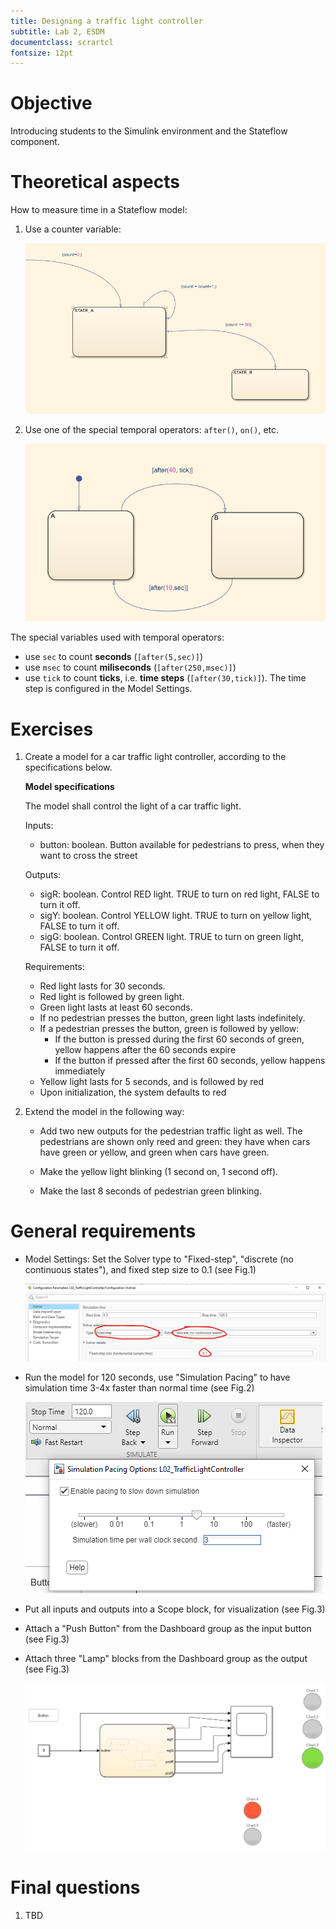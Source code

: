 ```yaml
---
title: Designing a traffic light controller
subtitle: Lab 2, ESDM
documentclass: scrartcl
fontsize: 12pt
---
```


# Objective

Introducing students to the Simulink environment and the Stateflow component.

# Theoretical aspects

How to measure time in a Stateflow model:

1. Use a counter variable:

   ![](img/L02_Counter.png)
        
2. Use one of the special temporal operators: `after()`, `on()`, etc.

	![](img/L02_After.png)

The special variables used with temporal operators:

  - use `sec` to count **seconds** (`[after(5,sec)]`)
  - use `msec` to count **miliseconds** (`[after(250,msec)]`)
  - use `tick` to count **ticks**, i.e. **time steps** (`[after(30,tick)]`). The time step is configured in the Model Settings.


# Exercises

1. Create a model for a car traffic light controller, according to the specifications below.

	**Model specifications**

	The model shall control the light of a car traffic light.

	Inputs:

	- button: boolean. Button available for pedestrians to press, when they want to cross the street

	Outputs:

	- sigR: boolean. Control RED light. TRUE to turn on red light, FALSE to turn it off.
	- sigY: boolean. Control YELLOW light. TRUE to turn on yellow light, FALSE to turn it off.
	- sigG: boolean. Control GREEN light. TRUE to turn on green light, FALSE to turn it off.

	Requirements:

	- Red light lasts for 30 seconds.
	- Red light is followed by green light.
	- Green light lasts at least 60 seconds.
	- If no pedestrian presses the button, green light lasts indefinitely.
	- If a pedestrian presses the button, green is followed by yellow:
	  - If the button is pressed during the first 60 seconds of green, yellow happens after the 60 seconds expire
	  - If the button if pressed after the first 60 seconds, yellow happens immediately
	- Yellow light lasts for 5 seconds, and is followed by red
	- Upon initialization, the system defaults to red

2. Extend the model in the following way:

	- Add two new outputs for the pedestrian traffic light as well. 
	The pedestrians are shown only reed and green: they have when cars have green or yellow, and green when cars have green.

	- Make the yellow light blinking (1 second on, 1 second off).
	
	- Make the last 8 seconds of pedestrian green blinking.

# General requirements

- Model Settings: Set the Solver type to "Fixed-step", "discrete (no continuous states"), and fixed step size to 0.1 (see Fig.1)

  ![Model Settings](img/Settings_Discrete.png)

- Run the model for 120 seconds, use "Simulation Pacing" to have simulation time 3-4x faster than normal time (see Fig.2)

  ![Simulation time](img/Run_Pacing.png)

- Put all inputs and outputs into a Scope block, for visualization (see Fig.3)
- Attach a "Push Button" from the Dashboard group as the input button (see Fig.3)
- Attach three "Lamp" blocks from the Dashboard group as the output (see Fig.3)

  ![Desired overview](img/L02_Overview.png)

# Final questions

1. TBD
